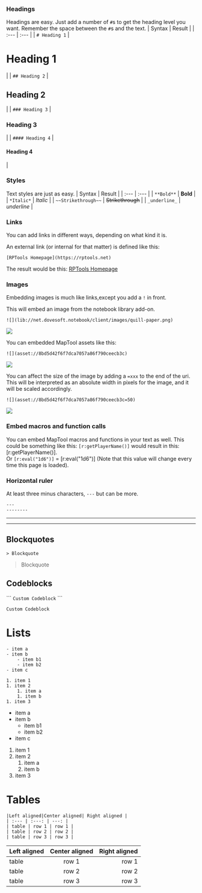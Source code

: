 ### Headings

Headings are easy. Just add a number of `#`s to get the heading level you want. Remember the space between the `#`s and the text.
| Syntax | Result |
| :--- | :--- |
| `# Heading 1` | <h1>Heading 1</h1> |
| `## Heading 2` | <h2>Heading 2</h2> |
| `### Heading 3` | <h3>Heading 3</h3> |
| `#### Heading 4` | <h4>Heading 4</h4> |

### Styles

Text styles are just as easy. 
| Syntax | Result |
| :--- | :--- |
| `**Bold**` | **Bold** |
| `*Italic*` | *Italic* |
| `~~Strikethrough~~` | ~~Strikethrough~~ |
| `_underline_` | _underline_ |

### Links

You can add links in different ways, depending on what kind it is. 

An external link (or internal for that matter) is defined like this: 

```
[RPTools Homepage](https://rptools.net)
```

The result would be this: 
[RPTools Homepage](https://rptools.net)

### Images
Embedding images is much like links,except you add a `!` in front. 

This will embed an image from the notebook library add-on. 

```
![](lib://net.dovesoft.notebook/client/images/quill-paper.png)
```
![](lib://net.dovesoft.notebook/client/images/quill-paper.png)

You can embedded MapTool assets like this: 

```
![](asset://8bd5d42f6f7dca7057a86f790ceecb3c)
```
![](asset://8bd5d42f6f7dca7057a86f790ceecb3c)

You can affect the size of the image by adding a `=xxx` to the end of the uri. 
This will be interpreted as an absolute width in pixels for the image, and it 
will be scaled accordingly. 
```
![](asset://8bd5d42f6f7dca7057a86f790ceecb3c=50)
```
![](asset://8bd5d42f6f7dca7057a86f790ceecb3c=50)

### Embed macros and function calls
You can embed MapTool macros and functions in your text as well. 
This could be something like this: 
<code>&#91;r:getPlayerName()]</code> would result in this: [r:getPlayerName()].   
Or <code>&#91;r:eval("1d6")]</code> = [r:eval("1d6")] (Note that this value will change every time this page is loaded).


### Horizontal ruler

At least three minus characters, `---` but can be more.
```
---
--------
```

---
--------

## Blockquotes

```
> Blockquote
```

> Blockquote

## Codeblocks

\```
`Custom Codeblock`
\```


```div
Custom Codeblock
```


# Lists

```
- item a
- item b
	- item b1
	- item b2
- item c

1. item 1
1. item 2
	1. item a
	1. item b
1. item 3
```
- item a   
- item b
	- item b1
	- item b2
- item c

1. item 1
1. item 2
	1. item a
	1. item b
1. item 3


# Tables

```
|Left aligned|Center aligned| Right aligned |
| :--- | :---: | ---: |
| table | row 1 | row 1 |
| table | row 2 | row 2 |
| table | row 3 | row 3 |
```

|Left aligned|Center aligned| Right aligned |
| :--- | :---: | ---: |
| table | row 1 | row 1 |
| table | row 2 | row 2 |
| table | row 3 | row 3 |
